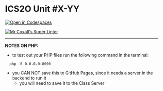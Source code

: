 # ICS2O Unit #X-YY

[![Open in Codespaces](https://classroom.github.com/assets/launch-codespace-2972f46106e565e64193e422d61a12cf1da4916b45550586e14ef0a7c637dd04.svg)](https://classroom.github.com/open-in-codespaces?assignment_repo_id=19437640)

[![Mr Coxall's Super Linter](https://github.com/MTHS-ICD2O-1-2024/ICD2O-Assignment-04-PHP-B-Olivia-Ten-Den/workflows/Mr%20Coxall's%20Super%20Linter/badge.svg)](https://github.com/MTHS-ICD2O-1-2024/ICD2O-Assignment-04-PHP-B-Olivia-Ten-Den/actions)

---

**NOTES ON PHP:**
- to test out your PHP files run the following command in the terminal:
```console
  php -S 0.0.0.0:8000
```
- you CAN NOT save this to GitHub Pages, since it needs a server in the backend to run it
  - you will need to save it to the Class Server

